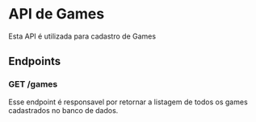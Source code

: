 # API de Games
  Esta API é utilizada para cadastro de Games

## Endpoints
### GET /games
Esse endpoint é responsavel por retornar a listagem de todos os games cadastrados no banco de dados.

